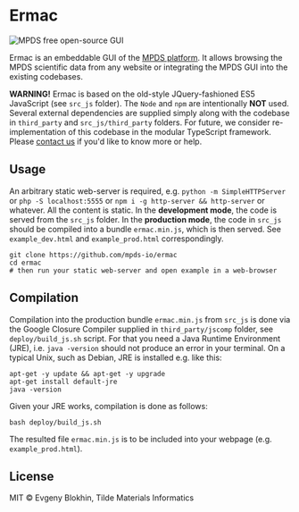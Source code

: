 Ermac
==========

![MPDS free open-source GUI](https://raw.githubusercontent.com/mpds-io/ermac/master/ermac.png "MPDS free open-source GUI")

Ermac is an embeddable GUI of the [MPDS platform](https://mpds.io). It allows browsing the MPDS scientific data from any website or integrating the MPDS GUI into the existing codebases.


**WARNING!** Ermac is based on the old-style JQuery-fashioned ES5 JavaScript (see `src_js` folder). The `Node` and `npm` are intentionally **NOT** used. Several external dependencies are supplied simply along with the codebase in `third_party` and `src_js/third_party` folders. For future, we consider re-implementation of this codebase in the modular TypeScript framework. Please [contact us](mailto:hello@tilde.pro) if you'd like to know more or help.


## Usage

An arbitrary static web-server is required, e.g. `python -m SimpleHTTPServer` or `php -S localhost:5555` or `npm i -g http-server && http-server` or whatever. All the content is static. In the **development mode**, the code is served from the `src_js` folder. In the **production mode**, the code in `src_js` should be compiled into a bundle `ermac.min.js`, which is then served. See `example_dev.html` and `example_prod.html` correspondingly.

```
git clone https://github.com/mpds-io/ermac
cd ermac
# then run your static web-server and open example in a web-browser
```


## Compilation

Compilation into the production bundle `ermac.min.js` from `src_js` is done via the Google Closure Compiler supplied in `third_party/jscomp` folder, see `deploy/build_js.sh` script. For that you need a Java Runtime Environment (JRE), i.e. `java -version` should not produce an error in your terminal. On a typical Unix, such as Debian, JRE is installed e.g. like this:

```
apt-get -y update && apt-get -y upgrade
apt-get install default-jre
java -version
```

Given your JRE works, compilation is done as follows:

```
bash deploy/build_js.sh
```

The resulted file `ermac.min.js` is to be included into your webpage (e.g. `example_prod.html`).


## License

MIT &copy; Evgeny Blokhin, Tilde Materials Informatics
